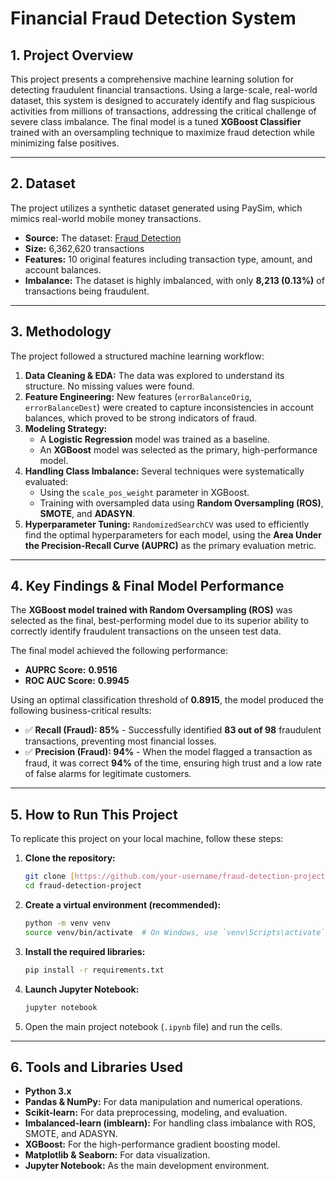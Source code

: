 # Financial Fraud Detection System

## 1. Project Overview

This project presents a comprehensive machine learning solution for detecting fraudulent financial transactions. Using a large-scale, real-world dataset, this system is designed to accurately identify and flag suspicious activities from millions of transactions, addressing the critical challenge of severe class imbalance. The final model is a tuned **XGBoost Classifier** trained with an oversampling technique to maximize fraud detection while minimizing false positives.

---

## 2. Dataset

The project utilizes a synthetic dataset generated using PaySim, which mimics real-world mobile money transactions.

* **Source:** The dataset: [Fraud Detection](here.)
* **Size:** 6,362,620 transactions
* **Features:** 10 original features including transaction type, amount, and account balances.
* **Imbalance:** The dataset is highly imbalanced, with only **8,213 (0.13%)** of transactions being fraudulent.

---

## 3. Methodology

The project followed a structured machine learning workflow:

1.  **Data Cleaning & EDA:** The data was explored to understand its structure. No missing values were found.
2.  **Feature Engineering:** New features (`errorBalanceOrig`, `errorBalanceDest`) were created to capture inconsistencies in account balances, which proved to be strong indicators of fraud.
3.  **Modeling Strategy:**
    * A **Logistic Regression** model was trained as a baseline.
    * An **XGBoost** model was selected as the primary, high-performance model.
4.  **Handling Class Imbalance:** Several techniques were systematically evaluated:
    * Using the `scale_pos_weight` parameter in XGBoost.
    * Training with oversampled data using **Random Oversampling (ROS)**, **SMOTE**, and **ADASYN**.
5.  **Hyperparameter Tuning:** `RandomizedSearchCV` was used to efficiently find the optimal hyperparameters for each model, using the **Area Under the Precision-Recall Curve (AUPRC)** as the primary evaluation metric.

---

## 4. Key Findings & Final Model Performance

The **XGBoost model trained with Random Oversampling (ROS)** was selected as the final, best-performing model due to its superior ability to correctly identify fraudulent transactions on the unseen test data.

The final model achieved the following performance:

* **AUPRC Score:** **0.9516**
* **ROC AUC Score:** **0.9945**

Using an optimal classification threshold of **0.8915**, the model produced the following business-critical results:

* ✅ **Recall (Fraud): 85%** - Successfully identified **83 out of 98** fraudulent transactions, preventing most financial losses.
* ✅ **Precision (Fraud): 94%** - When the model flagged a transaction as fraud, it was correct **94%** of the time, ensuring high trust and a low rate of false alarms for legitimate customers.

---

## 5. How to Run This Project

To replicate this project on your local machine, follow these steps:

1.  **Clone the repository:**
    ```bash
    git clone [https://github.com/your-username/fraud-detection-project.git](https://github.com/your-username/fraud-detection-project.git)
    cd fraud-detection-project
    ```

2.  **Create a virtual environment (recommended):**
    ```bash
    python -m venv venv
    source venv/bin/activate  # On Windows, use `venv\Scripts\activate`
    ```

3.  **Install the required libraries:**
    ```bash
    pip install -r requirements.txt
    ```

4.  **Launch Jupyter Notebook:**
    ```bash
    jupyter notebook
    ```
5.  Open the main project notebook (`.ipynb` file) and run the cells.

---

## 6. Tools and Libraries Used

* **Python 3.x**
* **Pandas & NumPy:** For data manipulation and numerical operations.
* **Scikit-learn:** For data preprocessing, modeling, and evaluation.
* **Imbalanced-learn (imblearn):** For handling class imbalance with ROS, SMOTE, and ADASYN.
* **XGBoost:** For the high-performance gradient boosting model.
* **Matplotlib & Seaborn:** For data visualization.
* **Jupyter Notebook:** As the main development environment.
